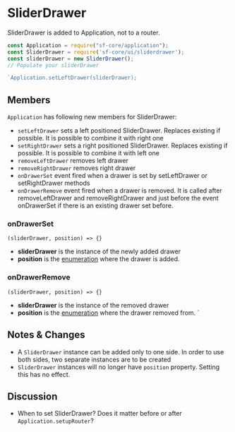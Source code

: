 # SliderDrawer
SliderDrawer is added to Application, not to a router.
```javascript
const Application = require("sf-core/application");
const SliderDrawer = require('sf-core/ui/sliderdrawer');
const sliderDrawer = new SliderDrawer();
// Populate your sliderDrawer

`Application.setLeftDrawer(sliderDrawer);
```
## Members
`Application` has following new members for SliderDrawer:
- `setLeftDrawer` sets a left positioned SliderDrawer. Replaces existing if possible. It is possible to combine it with right one
- `setRightDrawer` sets a right positioned SliderDrawer. Replaces existing if possible. It is possible to combine it with left one
- `removeLeftDrawer` removes left drawer
- `removeRightDrawer` removes right drawer
- `onDrawerSet` event fired when a drawer is set by setLeftDrawer or setRightDrawer methods
- `onDrawerRemove` event fired when a drawer is removed. It is called after removeLeftDrawer and removeRightDrawer and just before the event onDrawerSet if there is an existing drawer set before.

### onDrawerSet
`(sliderDrawer, position) => {}`
- **sliderDrawer** is the instance of the newly added drawer
- **position** is the [enumeration](http://ref.smartface.io/#!/api/UI.SliderDrawer.Position) where the drawer is added.

### onDrawerRemove
`(sliderDrawer, position) => {}`
- **sliderDrawer** is the instance of the removed drawer
- **position** is the [enumeration](http://ref.smartface.io/#!/api/UI.SliderDrawer.Position) where the drawer removed from.
`
## Notes & Changes
- A `SliderDrawer` instance can be added only to one side. In order to use both sides, two separate instances are to be created
- `SliderDrawer` instances will no longer have `position` property. Setting this has no effect.

## Discussion
- When to set SliderDrawer? Does it matter before or after `Application.setupRouter`?